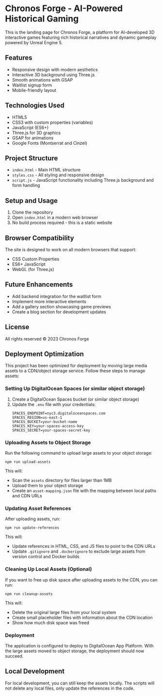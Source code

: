 # Chronos Forge - AI-Powered Historical Gaming

This is the landing page for Chronos Forge, a platform for AI-developed 3D interactive games featuring rich historical narratives and dynamic gameplay powered by Unreal Engine 5.

## Features

- Responsive design with modern aesthetics
- Interactive 3D background using Three.js
- Smooth animations with GSAP
- Waitlist signup form
- Mobile-friendly layout

## Technologies Used

- HTML5
- CSS3 with custom properties (variables)
- JavaScript (ES6+)
- Three.js for 3D graphics
- GSAP for animations
- Google Fonts (Montserrat and Cinzel)

## Project Structure

- `index.html` - Main HTML structure
- `styles.css` - All styling and responsive design
- `script.js` - JavaScript functionality including Three.js background and form handling

## Setup and Usage

1. Clone the repository
2. Open `index.html` in a modern web browser
3. No build process required - this is a static website

## Browser Compatibility

The site is designed to work on all modern browsers that support:
- CSS Custom Properties
- ES6+ JavaScript
- WebGL (for Three.js)

## Future Enhancements

- Add backend integration for the waitlist form
- Implement more interactive elements
- Add a gallery section showcasing game previews
- Create a blog section for development updates

## License

All rights reserved © 2023 Chronos Forge

## Deployment Optimization

This project has been optimized for deployment by moving large media assets to a CDN/object storage service. Follow these steps to manage assets:

### Setting Up DigitalOcean Spaces (or similar object storage)

1. Create a DigitalOcean Spaces bucket (or similar object storage)
2. Update the `.env` file with your credentials:
   ```
   SPACES_ENDPOINT=nyc3.digitaloceanspaces.com
   SPACES_REGION=us-east-1
   SPACES_BUCKET=your-bucket-name
   SPACES_KEY=your-spaces-access-key
   SPACES_SECRET=your-spaces-secret-key
   ```

### Uploading Assets to Object Storage

Run the following command to upload large assets to your object storage:

```
npm run upload-assets
```

This will:
- Scan the `assets` directory for files larger than 1MB
- Upload them to your object storage
- Create an `asset-mapping.json` file with the mapping between local paths and CDN URLs

### Updating Asset References

After uploading assets, run:

```
npm run update-references
```

This will:
- Update references in HTML, CSS, and JS files to point to the CDN URLs
- Update `.gitignore` and `.dockerignore` to exclude large assets from version control and Docker builds

### Cleaning Up Local Assets (Optional)

If you want to free up disk space after uploading assets to the CDN, you can run:

```
npm run cleanup-assets
```

This will:
- Delete the original large files from your local system
- Create small placeholder files with information about the CDN location
- Show how much disk space was freed

### Deployment

The application is configured to deploy to DigitalOcean App Platform. With the large assets moved to object storage, the deployment should now succeed.

## Local Development

For local development, you can still keep the assets locally. The scripts will not delete any local files, only update the references in the code. 